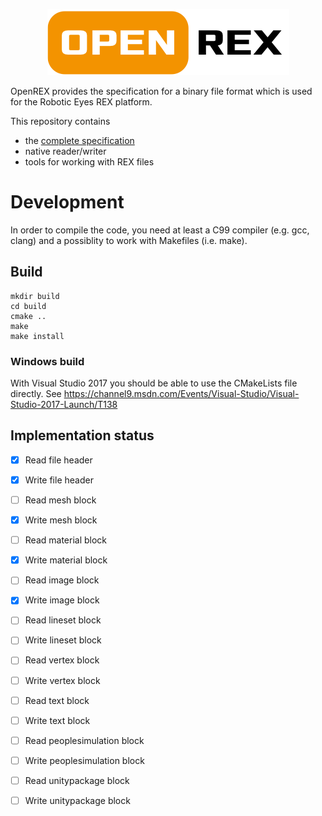 <p align="center">
<img src="doc/openrex.png" />
</p>

OpenREX provides the specification for a binary file format which is used
for the Robotic Eyes REX platform.

This repository contains

* the [complete specification](doc/rex-spec-v1.md)
* native reader/writer
* tools for working with REX files

# Development

In order to compile the code, you need at least a C99 compiler (e.g. gcc, clang)
and a possiblity to work with Makefiles (i.e. make).

## Build

```
mkdir build
cd build
cmake ..
make
make install
```

### Windows build

With Visual Studio 2017 you should be able to use the CMakeLists file directly.
See https://channel9.msdn.com/Events/Visual-Studio/Visual-Studio-2017-Launch/T138

## Implementation status

* [x] Read file header
* [x] Write file header
* [ ] Read mesh block
* [x] Write mesh block
* [ ] Read material block
* [x] Write material block

* [ ] Read image block
* [x] Write image block
* [ ] Read lineset block
* [ ] Write lineset block
* [ ] Read vertex block
* [ ] Write vertex block
* [ ] Read text block
* [ ] Write text block
* [ ] Read peoplesimulation block
* [ ] Write peoplesimulation block
* [ ] Read unitypackage block
* [ ] Write unitypackage block
